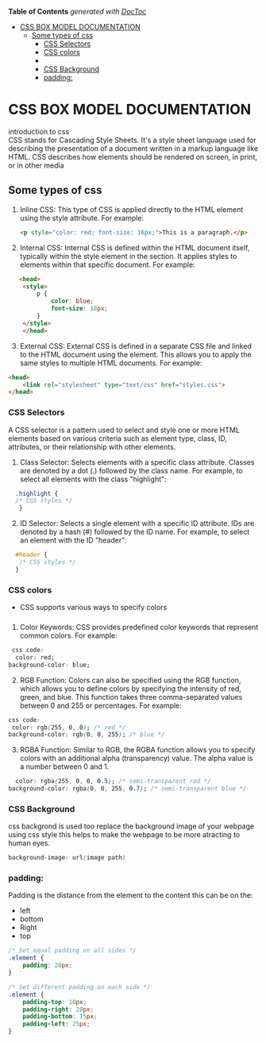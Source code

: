 <!-- START doctoc generated TOC please keep comment here to allow auto update -->
<!-- DON'T EDIT THIS SECTION, INSTEAD RE-RUN doctoc TO UPDATE -->
**Table of Contents**  *generated with [DocToc](https://github.com/thlorenz/doctoc)*

- [CSS BOX MODEL DOCUMENTATION](#css-box-model-documentation)
  - [Some types of css](#some-types-of-css)
    - [CSS Selectors](#css-selectors)
    - [CSS colors](#css-colors)
    - [](#)
    - [CSS Background](#css-background)
    - [padding:](#padding)

<!-- END doctoc generated TOC please keep comment here to allow auto update -->

# CSS BOX MODEL DOCUMENTATION
introduction to css <br>
CSS stands for Cascading Style Sheets. It's a style sheet language used for describing the presentation of a document written in a markup language like HTML. CSS describes how elements should be rendered on screen, in print, or in other media   
## Some types of css
1. Inline CSS: This type of CSS is applied directly to the HTML element using the style attribute. For example:

   ```html
   <p style="color: red; font-size: 16px;">This is a paragraph.</p>
2. Internal CSS: Internal CSS is defined within the HTML document itself, typically within the style element in the  section. It applies styles to elements within that specific document. For example:

```html
   <head>
    <style>
        p {
            color: blue;
            font-size: 18px;
        }
    </style>
    </head> 
```  
3. External CSS: External CSS is defined in a separate CSS file and linked to the HTML document using the <link> element. This allows you to apply the same styles to multiple HTML documents. For example:

```html
<head>
    <link rel="stylesheet" type="text/css" href="styles.css">
</head>
```  
### CSS Selectors
 A CSS selector is a pattern used to select and style one or more HTML elements based on various criteria such as element type, class, ID, attributes, or their relationship with other elements.

 1. Class Selector: Selects elements with a specific class attribute. Classes are denoted by a dot (.) followed by the class name. For example, to select all elements with the class "highlight":
  ```css
    .highlight {
    /* CSS styles */
     }
 ```

 2. ID Selector: Selects a single element with a specific ID attribute. IDs are denoted by a hash (#) followed by the ID name. For example, to select an element with the ID "header":

 ```css
   #header {
    /* CSS styles */
   }
```

### CSS colors
  - CSS supports various ways to specify colors
###
1. Color Keywords: CSS provides predefined color keywords that represent common colors. For example:

 ```css 
  css code:
   color: red;
background-color: blue;
```
2. RGB Function: Colors can also be specified using the RGB function, which allows you to define colors by specifying the intensity of red, green, and blue. This function takes three comma-separated values between 0 and 255 or percentages. For example:  
  
  ```css
  css code:
   color: rgb(255, 0, 0); /* red */
background-color: rgb(0, 0, 255); /* blue */
```  
3. RGBA Function: Similar to RGB, the RGBA function allows you to specify colors with an additional alpha (transparency) value. The alpha value is a number between 0 and 1.

```css
  color: rgba(255, 0, 0, 0.5); /* semi-transparent red */
background-color: rgba(0, 0, 255, 0.7); /* semi-transparent blue */
```
### CSS Background
  css backgrond is used too replace the background image of your webpage  using css style this helps to make the webpage to be more atracting to human eyes.  
   ```css
   background-image: url(image path)
   ```
### padding:  
Padding is the distance from the element to the content this can be on the:  
  - left  
  - bottom  
  - Right  
  - top  
    
```css
/* Set equal padding on all sides */
.element {
    padding: 20px;
}

/* Set different padding on each side */
.element {
    padding-top: 10px;
    padding-right: 20px;
    padding-bottom: 15px;
    padding-left: 25px;
}
```

  

 
   
  
